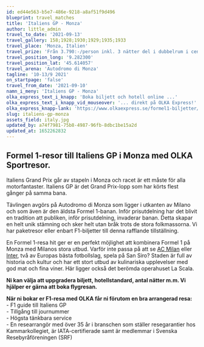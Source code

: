 ```yaml
---
id: ed44e563-b5e7-486e-9218-a8af51f9d496
blueprint: travel_matches
title: 'Italiens GP - Monza'
author: little_admin
travel_to_date: '2021-09-13'
travel_gallery: 158;1928;1930;1929;1935;1933
travel_place: 'Monza, Italien'
travel_prize: 'Från 3.790:-/person inkl. 3 nätter del i dubbelrum i centrala Milano, frukost på hotellet samt biljett till Italy GP söndag general admission (onumrerad ståplats.) Pris från 5.790:-/person inkluderar samma som ovan paket samt flyg. Vi bokar även andra typer av biljetter till detta F1-race, kontakta oss för pris. '
travel_position_long: '9.282300'
travel_position_lat: '45.614057'
travel_arena: 'Autodromo di Monza'
tagline: '10-13/9 2021'
on_startpage: 'false'
travel_from_date: '2021-09-10'
namn_i_meny: 'Italiens GP - Monza'
olka_express_text_i_knapp: 'Boka biljett och hotell online ...'
olka_express_text_i_knapp_vid_mouseover: '... direkt på OLKA Express!'
olka_express_knapp-lank: 'https://www.olkaexpress.se/formel1-biljetter/italiens-formel-1'
slug: italiens-gp-monza
assets_field: italy.jpg
updated_by: a74f7981-75b8-4987-96fb-8dbc1be15a2d
updated_at: 1652262832
---
```

<h2>Formel 1-resor till Italiens GP i Monza med OLKA Sportresor.</h2>
<p>Italiens Grand Prix går av stapeln i Monza och racet är ett måste för alla motorfantaster. Italiens GP är det Grand Prix-lopp som har körts flest gånger på samma bana.</p>
<p>Tävlingen avgörs på Autodromo di Monza som ligger i utkanten av Milano och som även är den äldsta Formel 1-banan. Inför prisutdelning har det blivit en tradition att publiken, inför prisutdelning, invaderar banan. Detta skapar en helt unik stämning och sker helt utan bråk trots de stora folkmassorna. Vi har paketresor eller enbart F1-biljetter till denna rafflande tillställning.</p>
<p>En Formel 1-resa hit ger er en perfekt möjlighet att kombinera Formel 1 på Monza med Milanos stora utbud. Varför inte passa på att se <a href="https://olka.se/fotbollsresor/serie-a/milano/ac-milan/">AC Milan</a> eller <a href="https://olka.se/fotbollsresor/serie-a/milano/inter/">Inter</a>, två av Europas bästa fotbollslag, spela på San Siro? Staden är full av historia och kultur och har ett stort utbud av kulinariska upplevelser med god mat och fina viner. Här ligger också det berömda operahuset La Scala.</p>
<p><strong>Ni kan välja att uppgradera biljett, hotellstandard, antal nätter m.m. Vi hjälper er gärna att boka flygresan.</strong></p>
<p><strong>När ni bokar er F1-resa med OLKA får ni förutom en bra arrangerad resa:</strong><br />
- F1 guide till Italiens GP<br />
- Tillgång till journummer<br />
- Högsta tänkbara service<br />
- En researrangör med över 35 år i branschen som ställer resegarantier hos Kammarkollegiet, är IATA-certifierade samt är medlemmar i Svenska Resebyråföreningen (SRF)</p>